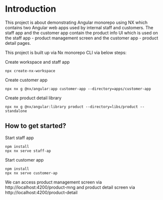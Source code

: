 # Introduction

This project is about demonstrating Angular monorepo using NX which contains two Angular web apps used by internal staff and customers. 
The staff app and the customer app contain the product info UI which is used on the staff app - product management screen and the customer app - product detail pages.

This project is built up via Nx monorepo CLI via below steps:

Create workspace and staff app
```shell
npx create-nx-workspace
```

Create customer app
```shell
npx nx g @nx/angular:app customer-app --directory=apps/customer-app
```

Create product detail library
```shell
npx nx g @nx/angular:library product --directory=libs/product --standalone
```

## How to get started?
Start staff app
```shell
npm install
npx nx serve staff-ap
```
Start customer app
```shell
npm install
npx nx serve customer-ap
```

We can access product management screen via http://localhost:4200/product-mng and product detail screen via http://localhost:4200/product-detail

